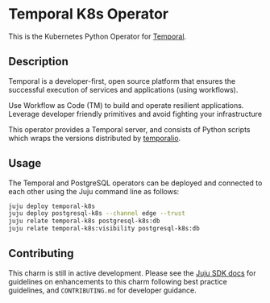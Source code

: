# Temporal K8s Operator

This is the Kubernetes Python Operator for [Temporal](https://temporal.io/).

## Description

Temporal is a developer-first, open source platform that ensures the successful
execution of services and applications (using workflows).

Use Workflow as Code (TM) to build and operate resilient applications. Leverage
developer friendly primitives and avoid fighting your infrastructure

This operator provides a Temporal server, and consists of Python scripts which
wraps the versions distributed by
[temporalio](https://hub.docker.com/r/temporalio/server).

## Usage

The Temporal and PostgreSQL operators can be deployed and connected to each
other using the Juju command line as follows:

```bash
juju deploy temporal-k8s
juju deploy postgresql-k8s --channel edge --trust
juju relate temporal-k8s postgresql-k8s:db
juju relate temporal-k8s:visibility postgresql-k8s:db
```

## Contributing

This charm is still in active development. Please see the
[Juju SDK docs](https://juju.is/docs/sdk) for guidelines on enhancements to this charm
following best practice guidelines, and `CONTRIBUTING.md` for developer guidance.
